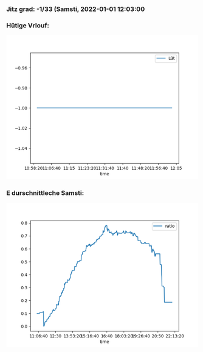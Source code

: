 ### Jitz grad: -1/33 (Samsti, 2022-01-01 12:03:00

### Hütige Vrlouf:
![Graph](Today.png)

### E durschnittleche Samsti:
![Graph](Samsti.png)